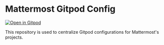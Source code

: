 # Mattermost Gitpod Config

[![Open in Gitpod](https://gitpod.io/button/open-in-gitpod.svg)](https://gitpod.io/#https://github.com/mattermost/mattermost-gitpod-config)

This repository is used to centralize Gitpod configurations for Mattermost's projects.

